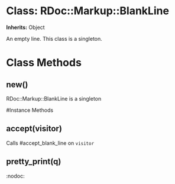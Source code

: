 # Class: RDoc::Markup::BlankLine
**Inherits:** Object
    

An empty line.  This class is a singleton.


# Class Methods
## new() [](#method-c-new)
RDoc::Markup::BlankLine is a singleton

#Instance Methods
## accept(visitor) [](#method-i-accept)
Calls #accept_blank_line on `visitor`

## pretty_print(q) [](#method-i-pretty_print)
:nodoc:

